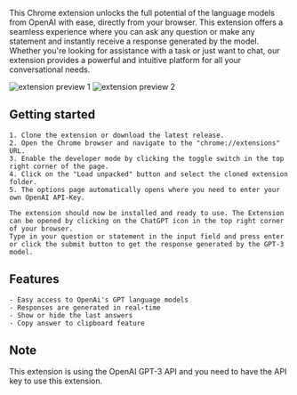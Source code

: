 This Chrome extension unlocks the full potential of the language models from OpenAI with ease, directly from your browser. This extension offers a seamless experience where you can ask any question or make any statement and instantly receive a response generated by the model. Whether you're looking for assistance with a task or just want to chat, our extension provides a powerful and intuitive platform for all your conversational needs. 

![extension preview 1](https://github.com/jessedi0n/openai-chromium-extension/blob/main/images/readme_img_1.png)
![extension preview 2](https://github.com/jessedi0n/openai-chromium-extension/blob/main/images/readme_img_2.png)

## Getting started
    
    1. Clone the extension or download the latest release.
    2. Open the Chrome browser and navigate to the "chrome://extensions" URL.
    3. Enable the developer mode by clicking the toggle switch in the top right corner of the page.
    4. Click on the "Load unpacked" button and select the cloned extension folder.
    5. The options page automatically opens where you need to enter your own OpenAI API-Key.
    
    The extension should now be installed and ready to use. The Extension can be opened by clicking on the ChatGPT icon in the top right corner of your browser.
    Type in your question or statement in the input field and press enter or click the submit button to get the response generated by the GPT-3 model.

## Features

    - Easy access to OpenAi's GPT language models
    - Responses are generated in real-time
    - Show or hide the last answers
    - Copy answer to clipboard feature

## Note

This extension is using the OpenAI GPT-3 API and you need to have the API key to use this extension.

